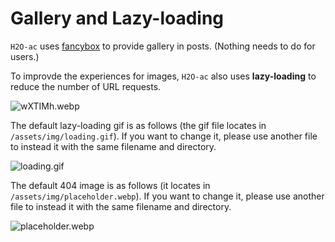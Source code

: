 # Gallery and Lazy-loading

`H2O-ac` uses [fancybox](https://fancyapps.com/fancybox) to provide gallery in posts. (Nothing needs to do for users.)

To improvde the experiences for images, `H2O-ac` also uses **lazy-loading** to reduce the number of URL requests.

![wXTIMh.webp](/imgs/wXTIMh.webp)

The default lazy-loading gif is as follows (the gif file locates in `/assets/img/loading.gif`). If you want to change it, please use another file to instead it with the same filename and directory.

![loading.gif](/imgs/loading.gif)

The default 404 image is as follows (it locates in `/assets/img/placeholder.webp`). If you want to change it, please use another file to instead it with the same filename and directory.

![placeholder.webp](/imgs/placeholder.webp)
